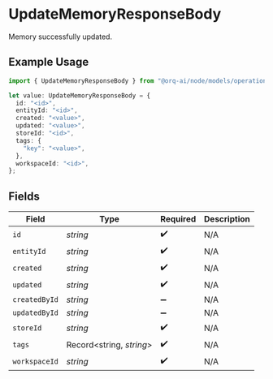 # UpdateMemoryResponseBody

Memory successfully updated.

## Example Usage

```typescript
import { UpdateMemoryResponseBody } from "@orq-ai/node/models/operations";

let value: UpdateMemoryResponseBody = {
  id: "<id>",
  entityId: "<id>",
  created: "<value>",
  updated: "<value>",
  storeId: "<id>",
  tags: {
    "key": "<value>",
  },
  workspaceId: "<id>",
};
```

## Fields

| Field                    | Type                     | Required                 | Description              |
| ------------------------ | ------------------------ | ------------------------ | ------------------------ |
| `id`                     | *string*                 | :heavy_check_mark:       | N/A                      |
| `entityId`               | *string*                 | :heavy_check_mark:       | N/A                      |
| `created`                | *string*                 | :heavy_check_mark:       | N/A                      |
| `updated`                | *string*                 | :heavy_check_mark:       | N/A                      |
| `createdById`            | *string*                 | :heavy_minus_sign:       | N/A                      |
| `updatedById`            | *string*                 | :heavy_minus_sign:       | N/A                      |
| `storeId`                | *string*                 | :heavy_check_mark:       | N/A                      |
| `tags`                   | Record<string, *string*> | :heavy_check_mark:       | N/A                      |
| `workspaceId`            | *string*                 | :heavy_check_mark:       | N/A                      |